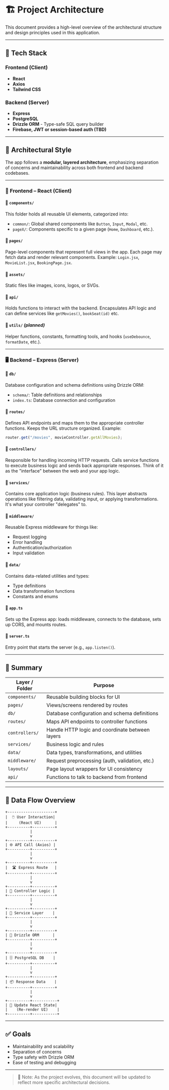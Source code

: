 # 🏗️ Project Architecture

This document provides a high-level overview of the architectural structure and design principles used in this application.

---

## 🔧 Tech Stack

### Frontend (Client)

- **React**
- **Axios**
- **Tailwind CSS**

### Backend (Server)

- **Express**
- **PostgreSQL**
- **Drizzle ORM** - Type-safe SQL query builder
- **Firebase, JWT or session-based auth (TBD)**

---

## 📐 Architectural Style

The app follows a **modular, layered architecture**, emphasizing separation of concerns and maintainability across both frontend and backend codebases.

---

### 🧩 Frontend – React (Client)

#### 📁 `components/`

This folder holds all reusable UI elements, categorized into:

- `common/`: Global shared components like `Button`, `Input`, `Modal`, etc.
- `pageX/`: Components specific to a given page (`Home`, `Dashboard`, etc.).

#### 📁 `pages/`

Page-level components that represent full views in the app. Each page may fetch data and render relevant components. Example: `Login.jsx`, `MovieList.jsx`, `BookingPage.jsx`.

#### 📁 `assets/`

Static files like images, icons, logos, or SVGs.

#### 📁 `api/`

Holds functions to interact with the backend. Encapsulates API logic and can define services like `getMovies()`, `bookSeat(id)` etc.

#### 📁 `utils/` _(planned)_

Helper functions, constants, formatting tools, and hooks (`useDebounce`, `formatDate`, etc.).

---

### 🖥 Backend – Express (Server)

#### 📁 `db/`

Database configuration and schema definitions using Drizzle ORM:

- `schema/`: Table definitions and relationships
- `index.ts`: Database connection and configuration

#### 📁 `routes/`

Defines API endpoints and maps them to the appropriate controller functions. Keeps the URL structure organized. Example:

```js
router.get("/movies", movieController.getAllMovies);
```

#### 📁 `controllers/`

Responsible for handling incoming HTTP requests. Calls service functions to execute business logic and sends back appropriate responses. Think of it as the "interface" between the web and your app logic.

#### 📁 `services/`

Contains core application logic (business rules). This layer abstracts operations like filtering data, validating input, or applying transformations. It's what your controller "delegates" to.

#### 📁 `middleware/`

Reusable Express middleware for things like:

- Request logging
- Error handling
- Authentication/authorization
- Input validation

#### 📁 `data/`

Contains data-related utilities and types:

- Type definitions
- Data transformation functions
- Constants and enums

#### 📄 `app.ts`

Sets up the Express app: loads middleware, connects to the database, sets up CORS, and mounts routes.

#### 📄 `server.ts`

Entry point that starts the server (e.g., `app.listen()`).

---

## 🧱 Summary

| Layer / Folder | Purpose                                         |
| -------------- | ----------------------------------------------- |
| `components/`  | Reusable building blocks for UI                 |
| `pages/`       | Views/screens rendered by routes                |
| `db/`          | Database configuration and schema definitions   |
| `routes/`      | Maps API endpoints to controller functions      |
| `controllers/` | Handle HTTP logic and coordinate between layers |
| `services/`    | Business logic and rules                        |
| `data/`        | Data types, transformations, and utilities      |
| `middleware/`  | Request preprocessing (auth, validation, etc.)  |
| `layouts/`     | Page layout wrappers for UI consistency         |
| `api/`         | Functions to talk to backend from frontend      |

---

## 🔄 Data Flow Overview

```
+---------------------+
|  🖱️ User Interaction|
|     (React UI)      |
+----------+----------+
           |
           v
+----------+----------+
| 🌐 API Call (Axios) |
+----------+----------+
           |
           v
+----------+----------+
|  🛣️ Express Route   |
+----------+----------+
           |
           v
+----------+----------+
| 🧭 Controller Logic |
+----------+----------+
           |
           v
+----------+----------+
| 🧠 Service Layer    |
+----------+----------+
           |
           v
+----------+----------+
| 🌊 Drizzle ORM      |
+----------+----------+
           |
           v
+----------+----------+
| 🗄️ PostgreSQL DB    |
+----------+----------+
           |
           v
+----------+----------+
| 📦 Response Data    |
+----------+----------+
           |
           v
+----------+-----------+
| 🔄 Update React State|
|    (Re-render UI)    |
+----------+-----------+
```

---

## ✅ Goals

- Maintainability and scalability
- Separation of concerns
- Type safety with Drizzle ORM
- Ease of testing and debugging

---

> 📌 Note: As the project evolves, this document will be updated to reflect more specific architectural decisions.
